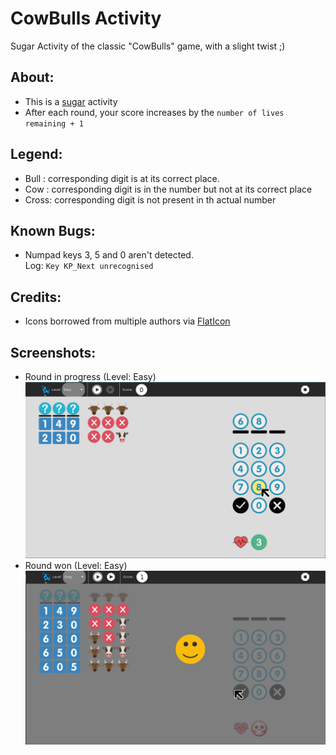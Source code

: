 # CowBulls Activity
Sugar Activity of the classic "CowBulls" game, with a slight twist ;)

## About:
 - This is a [sugar](https://sugarlabs.org/) activity
 - After each round, your score increases by the `number of lives remaining + 1`

## Legend:
 - Bull : corresponding digit is at its correct place.
 - Cow  : corresponding digit is in the number but not at its correct place
 - Cross: corresponding digit is not present in th actual number

## Known Bugs:
 - Numpad keys 3, 5 and 0 aren't detected.<br>
   Log: `Key KP_Next unrecognised`

## Credits:
 - Icons borrowed from multiple authors via [FlatIcon](https://www.flaticon.com)

## Screenshots:
 - Round in progress (Level: Easy)
 ![Round in progress](screenshots/en/1.jpg)
 - Round won (Level: Easy)
 ![Round won](screenshots/en/2.jpg)
